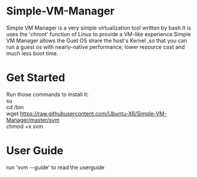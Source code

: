 # Simple-VM-Manager
Simple VM Manager is a very simple virtualization tool written by bash.It is uses the 'chroot' function of Linux to provide a VM-like experience.Simple VM Manager allows the Guet OS share the host's Kernel ,so that you can run a guest os with nearly-native performance, lower resource cost and much less boot time.
# Get Started
Run those commands to install it:<br>
    su <br>
    cd /bin <br>
    wget https://raw.githubusercontent.com/Ubuntu-X6/Simple-VM-Manager/master/svm <br>
    chmod +x svm <br>
# User Guide
run 'svm --guide' to read the userguide
